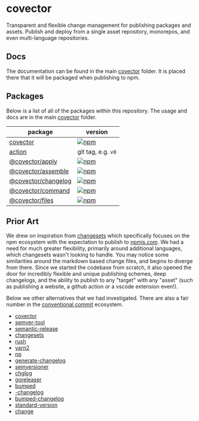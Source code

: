 # covector

Transparent and flexible change management for publishing packages and assets. Publish and deploy from a single asset repository, monorepos, and even multi-language repositories.

## Docs

The documentation can be found in the main [covector](./packages/covector) folder. It is placed there that it will be packaged when publishing to npm.

## Packages

Below is a list of all of the packages within this repository. The usage and docs are in the main [covector](./packages/covector) folder.

| package                                     | version                                                                                                                           |
| ------------------------------------------- | --------------------------------------------------------------------------------------------------------------------------------- |
| [covector](./packages/covector)             | [![npm](https://img.shields.io/npm/v/covector?style=for-the-badge)](https://www.npmjs.com/package/covector)                       |
| [action](./packages/action)                 | git tag, e.g. `v0`                                                                                                                |
| [@covector/apply](./packages/apply)         | [![npm](https://img.shields.io/npm/v/@covector/apply?style=for-the-badge)](https://www.npmjs.com/package/@covector/apply)         |
| [@covector/assemble](./packages/assemble)   | [![npm](https://img.shields.io/npm/v/@covector/assemble?style=for-the-badge)](https://www.npmjs.com/package/@covector/assemble)   |
| [@covector/changelog](./packages/changelog) | [![npm](https://img.shields.io/npm/v/@covector/changelog?style=for-the-badge)](https://www.npmjs.com/package/@covector/changelog) |
| [@covector/command](./packages/command)     | [![npm](https://img.shields.io/npm/v/@covector/command?style=for-the-badge)](https://www.npmjs.com/package/@covector/command)     |
| [@covector/files](./packages/files)         | [![npm](https://img.shields.io/npm/v/@covector/files?style=for-the-badge)](https://www.npmjs.com/package/@covector/files)         |

## Prior Art

We drew on inspiration from [changesets](https://github.com/atlassian/changesets) which specifically focuses on the npm ecosystem with the expectation to publish to [npmjs.com](https://www.npmjs.com/). We had a need for much greater flexibility, primarily around additional languages, which changesets wasn't looking to handle. You may notice some similarities around the markdown based change files, and begins to diverge from there. Since we started the codebase from scratch, it also opened the door for incredibly flexible and unique publishing schemes, deep changelogs, and the ability to publish to any "target" with any "asset" (such as publishing a website, a github action or a vscode extension even!).

Below we other alternatives that we had investigated. There are also a fair number in the [conventional commit](https://www.conventionalcommits.org/en/v1.0.0/#tooling-for-conventional-commits) ecosystem.

- [covector](https://github.com/jbolda/covector)
- [semver-tool](https://github.com/fsaintjacques/semver-tool)
- [semantic-release](https://github.com/semantic-release/semantic-release)
- [changesets](https://github.com/atlassian/changesets)
- [rush](https://github.com/microsoft/rushstack)
- [yarn2](https://yarnpkg.com/features/release-workflow)
- [np](https://github.com/sindresorhus/np)
- [generate-changelog](https://github.com/lob/generate-changelog)
- [semversioner](https://github.com/raulgomis/semversioner)
- [chglog](https://github.com/goreleaser/chglog)
- [goreleaser](https://github.com/goreleaser/goreleaser)
- [bumped](https://github.com/bumped/bumped)
- [-changelog](https://github.com/bumped/bumped-changelog)
- [bumped-changelog](https://github.com/bumped/bumped-changelog)
- [standard-version](https://github.com/conventional-changelog/standard-version)
- [change](https://github.com/adamtabrams/change)
